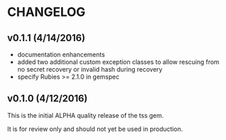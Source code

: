 # CHANGELOG

## v0.1.1 (4/14/2016)

* documentation enhancements
* added two additional custom exception classes to allow rescuing from no secret recovery or invalid hash during recovery
* specify Rubies >= 2.1.0 in gemspec

## v0.1.0 (4/12/2016)

This is the initial ALPHA quality release of the tss gem.

It is for review only and should not yet be used in production.
